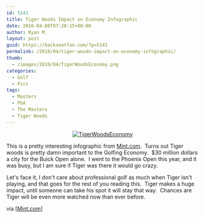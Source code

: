 ```yaml
---
id: 5141
title: Tiger Woods Impact on Economy Infographic
date: 2010-04-08T07:20:15+00:00
author: Ryan M.
layout: post
guid: https://backseatfan.com/?p=5141
permalink: /2010/04/tiger-woods-impact-on-economy-infographic/
thumb:
  - /images/2010/04/TigerWoodsEconomy.png
categories:
  - Golf
  - Pics
tags:
  - Masters
  - PGA
  - The Masters
  - Tiger Woods
---
```


<div class="entry">
  <p style="text-align: center;">
    <a href="/images/2010/04/TigerWoodsEconomy.png"><img class="aligncenter size-large wp-image-5142" title="TigerWoodsEconomy" src="/images/2010/04/TigerWoodsEconomy-635x1024.png" alt="TigerWoodsEconomy" width="572" height="922" srcset="/images/2010/04/TigerWoodsEconomy-635x1024.png 635w, /images/2010/04/TigerWoodsEconomy-186x300.png 186w, /images/2010/04/TigerWoodsEconomy.png 900w" sizes="(max-width: 572px) 100vw, 572px" /></a>
  </p>

  <p>
    This is a pretty interesting infographic from <a href="https://www.mint.com/blog/trends/the-tiger-woods-economy/?display=wide">Mint.com</a>.  Turns out Tiger woods is pretty damn important to the Golfing Economy.  $30 million dollars a city for the Buick Open alone.  I went to the Phoenix Open this year, and it was busy, but I am sure if Tiger was there it would go crazy.
  </p>

  <p>
    Let's face it, I don't care about professional golf as much when Tiger isn't playing, and that goes for the rest of you reading this.  Tiger makes a huge impact, until someone can take his spot it will stay that way.  Chances are Tiger will be even more watched now than ever before.
  </p>

  <p>
    via [<a href="https://www.mint.com/blog/trends/the-tiger-woods-economy/?display=wide">Mint.com</a>]
  </p>
</div>
